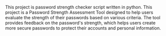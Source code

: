This project is password strength checker script written in python.
This project is a Password Strength Assessment Tool designed to help users evaluate the strength of their passwords based on various criteria.
The tool provides feedback on the password's strength, which helps users create more secure passwords to protect their accounts and personal information.
